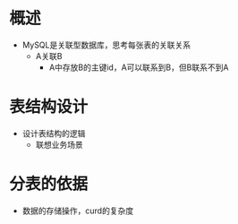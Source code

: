 # 概述
- MySQL是关联型数据库，思考每张表的关联关系
	- A关联B
		- A中存放B的主键id，A可以联系到B，但B联系不到A

# 表结构设计
- 设计表结构的逻辑
	- 联想业务场景

# 分表的依据
- 数据的存储操作，curd的复杂度
